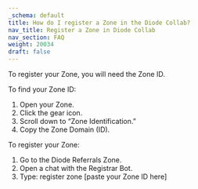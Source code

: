 ```yaml
---
_schema: default
title: How do I register a Zone in the Diode Collab?
nav_title: Register a Zone in Diode Collab
nav_section: FAQ
weight: 20034
draft: false
---
```

To register your Zone, you will need the Zone ID.

To find your Zone ID:

1. Open your Zone.
2. Click the gear icon.
3. Scroll down to “Zone Identification.”
4. Copy the Zone Domain (ID).

To register your Zone:

1. Go to the Diode Referrals Zone.
2. Open a chat with the Registrar Bot.
3. Type: register zone \[paste your Zone ID here\]